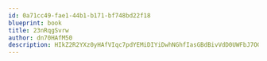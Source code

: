 ```yaml
---
id: 0a71cc49-fae1-44b1-b171-bf748bd22f18
blueprint: book
title: 23nRqgSvrw
author: dn70HAfM50
description: HIkZ2R2YXz0yHAfVIqc7pdYEMiDIYiDwhNGhfIasGBdBivVdD0UWFbJ7OGJOL0fS43fT49fl2b1YqHOiHUwQKG4hRW8MQ7lKSqaG
---
```

